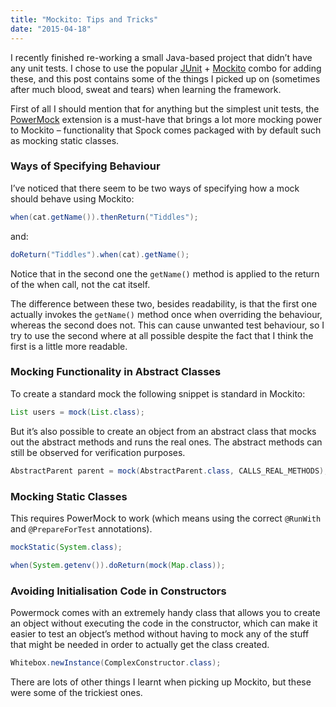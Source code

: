 ```yaml
---
title: "Mockito: Tips and Tricks"
date: "2015-04-18"
---
```


I recently finished re-working a small Java-based project that didn’t have any unit tests. I chose to use the popular [JUnit](https://junit.org/) + [Mockito](https://site.mockito.org/) combo for adding these, and this post contains some of the things I picked up on (sometimes after much blood, sweat and tears) when learning the framework.

First of all I should mention that for anything but the simplest unit tests, the [PowerMock](https://github.com/powermock/powermock) extension is a must-have that brings a lot more mocking power to Mockito – functionality that Spock comes packaged with by default such as mocking static classes.

### Ways of Specifying Behaviour

I’ve noticed that there seem to be two ways of specifying how a mock should behave using Mockito:

```java
when(cat.getName()).thenReturn("Tiddles");
```

and:

```java
doReturn("Tiddles").when(cat).getName();
```

Notice that in the second one the `getName()` method is applied to the return of the when call, not the cat itself.

The difference between these two, besides readability, is that the first one actually invokes the `getName()` method once when overriding the behaviour, whereas the second does not. This can cause unwanted test behaviour, so I try to use the second where at all possible despite the fact that I think the first is a little more readable.

### Mocking Functionality in Abstract Classes

To create a standard mock the following snippet is standard in Mockito:

```java
List users = mock(List.class);
```

But it’s also possible to create an object from an abstract class that mocks out the abstract methods and runs the real ones. The abstract methods can still be observed for verification purposes.

```java
AbstractParent parent = mock(AbstractParent.class, CALLS_REAL_METHODS);
```

### Mocking Static Classes

This requires PowerMock to work (which means using the correct `@RunWith` and `@PrepareForTest` annotations).

```java
mockStatic(System.class);

when(System.getenv()).doReturn(mock(Map.class));
```

### Avoiding Initialisation Code in Constructors

Powermock comes with an extremely handy class that allows you to create an object without executing the code in the constructor, which can make it easier to test an object’s method without having to mock any of the stuff that might be needed in order to actually get the class created.

```java
Whitebox.newInstance(ComplexConstructor.class);
```

There are lots of other things I learnt when picking up Mockito, but these were some of the trickiest ones.
